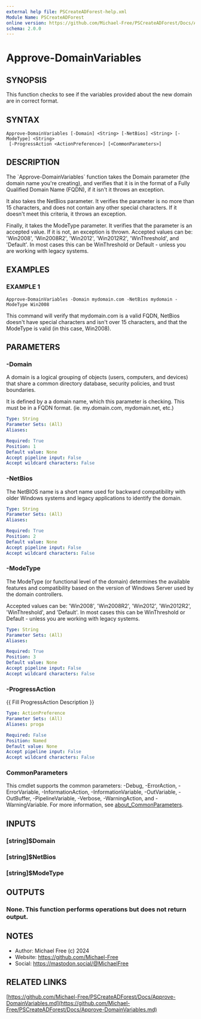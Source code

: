 ```yaml
---
external help file: PSCreateADForest-help.xml
Module Name: PSCreateADForest
online version: https://github.com/Michael-Free/PSCreateADForest/Docs/Approve-DomainVariables.md
schema: 2.0.0
---
```


# Approve-DomainVariables

## SYNOPSIS
This function checks to see if the variables provided about the new domain are in correct format.

## SYNTAX

```
Approve-DomainVariables [-Domain] <String> [-NetBios] <String> [-ModeType] <String>
 [-ProgressAction <ActionPreference>] [<CommonParameters>]
```

## DESCRIPTION
The \`Approve-DomainVariables\` function takes the Domain parameter (the domain name you're creating),
and verifies that it is in the format of a Fully Qualified Domain Name (FQDN), if it isn't it
throws an exception.

It also takes the NetBios parameter.
It verifies the parameter is no more than 15 characters, and
does not contain any other special characters.
If it doesn't meet this criteria, it throws an
exception.

Finally, it takes the ModeType parameter.
It verifies that the parameter is an accepted value. 
If
it is not, an exception is thrown.
Accepted values can be: 'Win2008', 'Win2008R2', 'Win2012',
'Win2012R2', 'WinThreshold', and 'Default'.
In most cases this can be WinThreshold or Default -
unless you are working with legacy systems.

## EXAMPLES

### EXAMPLE 1
```
Approve-DomainVariables -Domain mydomain.com -NetBios mydomain -ModeType Win2008
```

This command will verify that mydomain.com is a valid FQDN, NetBios doesn't have special characters and isn't
over 15 characters, and that the ModeType is valid (in this case, Win2008).

## PARAMETERS

### -Domain
A domain is a logical grouping of objects (users, computers, and devices) that share a common
directory database, security policies, and trust boundaries.

It is defined by a a domain name, which this parameter is checking.
This must be in a FQDN
format.
(ie.
my.domain.com, mydomain.net, etc.)

```yaml
Type: String
Parameter Sets: (All)
Aliases:

Required: True
Position: 1
Default value: None
Accept pipeline input: False
Accept wildcard characters: False
```

### -NetBios
The NetBIOS name is a short name used for backward compatibility with older Windows systems and
legacy applications to identify the domain.

```yaml
Type: String
Parameter Sets: (All)
Aliases:

Required: True
Position: 2
Default value: None
Accept pipeline input: False
Accept wildcard characters: False
```

### -ModeType
The ModeType (or functional level of the domain) determines the available features and compatibility
based on the version of Windows Server used by the domain controllers.

Accepted values can be: 'Win2008', 'Win2008R2', 'Win2012', 'Win2012R2', 'WinThreshold', and 'Default'.
In most cases this can be WinThreshold or Default - unless you are working with legacy systems.

```yaml
Type: String
Parameter Sets: (All)
Aliases:

Required: True
Position: 3
Default value: None
Accept pipeline input: False
Accept wildcard characters: False
```

### -ProgressAction
{{ Fill ProgressAction Description }}

```yaml
Type: ActionPreference
Parameter Sets: (All)
Aliases: proga

Required: False
Position: Named
Default value: None
Accept pipeline input: False
Accept wildcard characters: False
```

### CommonParameters
This cmdlet supports the common parameters: -Debug, -ErrorAction, -ErrorVariable, -InformationAction, -InformationVariable, -OutVariable, -OutBuffer, -PipelineVariable, -Verbose, -WarningAction, and -WarningVariable. For more information, see [about_CommonParameters](http://go.microsoft.com/fwlink/?LinkID=113216).

## INPUTS

### [string]$Domain
### [string]$NetBios
### [string]$ModeType
## OUTPUTS

### None. This function performs operations but does not return output.
## NOTES
- Author: Michael Free (c) 2024
- Website: https://github.com/Michael-Free
- Social: https://mastodon.social/@MichaelFree

## RELATED LINKS

[https://github.com/Michael-Free/PSCreateADForest/Docs/Approve-DomainVariables.md](https://github.com/Michael-Free/PSCreateADForest/Docs/Approve-DomainVariables.md)

